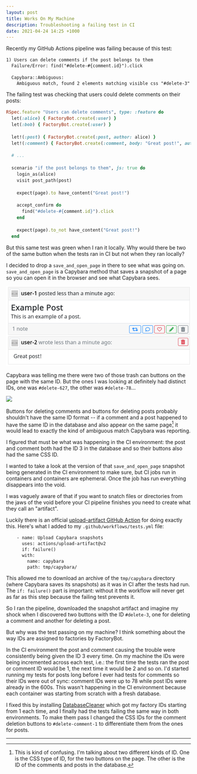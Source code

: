```yaml
---
layout: post
title: Works On My Machine
description: Troubleshooting a failing test in CI
date: 2021-04-24 14:25 +1000
---
```

Recently my GitHub Actions pipeline was failing because of this test:

```
1) Users can delete comments if the post belongs to them
  Failure/Error: find("#delete-#{comment.id}").click

  Capybara::Ambiguous:
    Ambiguous match, found 2 elements matching visible css "#delete-3"
```

The failing test was checking that users could delete comments on their posts:

```ruby
RSpec.feature "Users can delete comments", type: :feature do
  let(:alice) { FactoryBot.create(:user) }
  let(:bob) { FactoryBot.create(:user) }

  let!(:post) { FactoryBot.create(:post, author: alice) }
  let!(:comment) { FactoryBot.create(:comment, body: "Great post!", author: bob, post: post) }

  # ...

  scenario "if the post belongs to them", js: true do
    login_as(alice)
    visit post_path(post)

    expect(page).to have_content("Great post!")

    accept_confirm do
      find("#delete-#{comment.id}").click
    end

    expect(page).to_not have_content("Great post!")
  end
```

But this same test was green when I ran it locally. Why would there be two of the same button when the tests ran in CI but not when they ran locally?

I decided to drop a `save_and_open_page` in there to see what was going on. `save_and_open_page` is a Capybara method that saves a snapshot of a page so you can open it in the browser and see what Capybara sees.

![](/assets/save_and_open_page_1.png)

Capybara was telling me there were two of those trash can buttons on the page with the same ID. But the ones I was looking at definitely had distinct IDs, one was `#delete-627`, the other was `#delete-78`...

![](/assets/wait_a_minute.gif)

Buttons for deleting comments and buttons for deleting posts probably shouldn't have the same ID format -- if a comment and a post happened to have the same ID in the database and also appear on the same page[^1] it would lead to exactly the kind of ambiguous match Capybara was reporting. 

I figured that must be what was happening in the CI environment: the post and comment both had the ID 3 in the database and so their buttons also had the same CSS ID.

I wanted to take a look at the version of that `save_and_open_page` snapshot being generated in the CI environment to make sure, but CI jobs run in containers and containers are ephemeral. Once the job has run everything disappears into the void. 

I was vaguely aware of that if you want to snatch files or directories from the jaws of the void before your CI pipeline finishes you need to create what they call an "artifact". 

Luckily there is an official [upload-artifact GitHub Action](https://github.com/actions/upload-artifact) for doing exactly this. Here's what I added to my `.github/workflows/tests.yml` file:

```
    - name: Upload Capybara snapshots
      uses: actions/upload-artifact@v2
      if: failure()
      with:
        name: capybara
        path: tmp/capybara/
``` 

This allowed me to download an archive of the `tmp/capybara` directory (where Capybara saves its snapshots) as it was in CI after the tests had run. The `if: failure()` part is important: without it the workflow will never get as far as this step because the failing test prevents it.

So I ran the pipeline, downloaded the snapshot artifact and imagine my shock when I discovered two buttons with the ID `#delete-3`, one for deleting a comment and another for deleting a post.

But why was the test passing on my machine? I think something about the way IDs are assigned to factories by FactoryBot. 

In the CI environment the post and comment causing the trouble were consistently being given the ID 3 every time. On my machine the IDs were being incremented across each test, i.e.: the first time the tests ran the post or comment ID would be 1, the next time it would be 2 and so on. I'd started running my tests for posts long before I ever had tests for comments so their IDs were out of sync: comment IDs were up to 78 while post IDs were already in the 600s. This wasn't happening in the CI environment because each container was starting from scratch with a fresh database.

I fixed this by installing [DatabaseCleaner](https://github.com/DatabaseCleaner/database_cleaner) which got my factory IDs starting from 1 each time, and I finally had the tests failing the same way in both environments. To make them pass I changed the CSS IDs for the comment deletion buttons to `#delete-comment-1` to differentiate them from the ones for posts.

---

[^1]: This is kind of confusing. I'm talking about two different kinds of ID. One is the CSS type of ID, for the two buttons on the page. The other is the ID of the comments and posts in the database.
